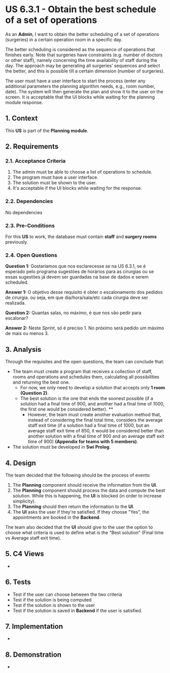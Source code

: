 # US 6.3.1 - Obtain the best schedule of a set of operations

As an **Admin**, I want to obtain the better scheduling of a set of operations (surgeries) in a certain operation room in a specific day.

The better scheduling is considered as the sequence of operations that finishes early. Note that
surgeries have constraints (e.g. number of doctors or other staff), namely concerning the time
availability of staff during the day. The approach may be generating all surgeries’ sequences and
select the better, and this is possible till a certain dimension (number of surgeries).

The user must have a user interface to start the process (enter any additional parameters the
planning algorithm needs, e.g., room number, date). The system will then generate the plan and
show it to the user on the screen. It is acceptable that the UI blocks while waiting for the planning
module response.


## 1. Context

This **US** is part of the **Planning module**.

## 2. Requirements

### 2.1. Acceptance Criteria

1. The admin must be able to choose a list of operations to schedule.
2. The program must have a user interface.
3. The solution must be shown to the user.
4. It's acceptable if the UI blocks while waiting for the response.

### 2.2. Dependencies

No dependencies

### 2.3. Pre-Conditions

For this **US** to work, the database must contain **staff** and **surgery rooms** previously.

### 2.4. Open Questions

**Question 1:** Gostaríamos que nos esclarecesse se na US 6.3.1, se é esperado pelo programa sugestões de horários para as cirurgias ou se essas sugestões já devem ser guardadas na base de dados e serem scheduled.

**Answer 1:** O objetivo desse requisito é obter o escalonamento dos pedidos de cirurgia. ou seja, em que dia/hora/sala/etc cada cirurgia deve ser realizada.

**Question 2:** Quantas salas, no máximo, é que nos vão pedir para escalonar?

**Answer 2:** Neste *Sprint*, só é preciso 1. No próximo será pedido um máximo de mais ou menos 3.

## 3. Analysis

Through the requisites and the open questions, the team can conclude that:
* The team must create a program that receives a collection of staff, rooms and operations and schedules them, calculating all possibilities and returning the best one.
    * For now, we only need to develop a solution that accepts only **1 room (Question 2)**.
    * The best solution is the one that ends the soonest possible (if a solution had a final time of 900, and another had a final time of 1000, the first one would be considered better). **
        * However, the team must create another evaluation method that, instead of considering the final total time, considers the average staff exit time (if a solution had a final time of 1000, but an average staff exit time of 850, it would be considered better than another solution with a final time of 900 and an average staff exit time of 900) **(Appendix for teams with 5 members)**.
* The solution must be developed in **Swi Prolog**.

## 4. Design

The team decided that the following should be the process of events:
1. The **Planning** component should receive the information from the **UI**.
2. The **Planning** component should process the data and compute the best solution. While this is happening, the **UI** is blocked (in order to increase simplicity).
3. The **Planning** should then return the information to the **UI**.
4. The **UI** asks the user if they're satisfied. If they choose "Yes", the appointments are booked in the **Backend**.

The team also decided that the **UI** should give to the user the option to choose what criteria is used to define what is the "Best solution" (Final time vs Average staff exit time).

## 5. C4 Views

-

## 6. Tests

* Test if the user can choose between the two criteria
* Test if the solution is being computed
* Test if the solution is shown to the user
* Test if the solution is saved in **Backend** if the user is satisfied.

## 7. Implementation

-

## 8. Demonstration

-